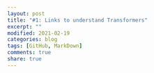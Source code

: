 ```yaml
---
layout: post
title: "#1: Links to understand Transformers"
excerpt: ""
modified: 2021-02-19
categories: blog
tags: [GitHub, MarkDown]
comments: true
share: true
---
```

